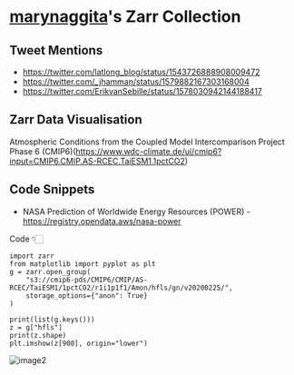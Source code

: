 # [marynaggita](https://github.com/marynaggita/)'s Zarr Collection

## Tweet Mentions

- https://twitter.com/latlong_blog/status/1543726888908009472
- https://twitter.com/_jhamman/status/1579882167303168004
- https://twitter.com/ErikvanSebille/status/1578030942144188417



## Zarr Data Visualisation

Atmospheric Conditions from the Coupled Model Intercomparison Project Phase 6 (CMIP6)(https://www.wdc-climate.de/ui/cmip6?input=CMIP6.CMIP.AS-RCEC.TaiESM1.1pctCO2) 


## Code Snippets

- NASA Prediction of Worldwide Energy Resources (POWER) - https://registry.opendata.aws/nasa-power

Code 👇🏻

```
import zarr
from matplotlib import pyplot as plt
g = zarr.open_group(
    "s3://cmip6-pds/CMIP6/CMIP/AS-RCEC/TaiESM1/1pctCO2/r1i1p1f1/Amon/hfls/gn/v20200225/",
    storage_options={"anon": True}
)

print(list(g.keys()))
z = g["hfls"]
print(z.shape)
plt.imshow(z[900], origin="lower")
```

![image2](/_data/MSanKeys963/screenshots/zarr_data.jpg)